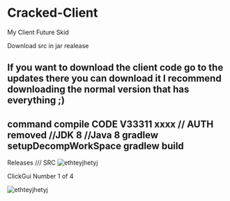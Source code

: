 # Cracked-Client
My Client Future Skid

Download src in jar realease

If you want to download the client code go to the updates there you can download 
it I recommend downloading the normal version that has everything ;)
----------------------------------------------------------------------------
command compile
 CODE V33311 xxxx // AUTH removed
//JDK 8 //Java 8
gradlew setupDecompWorkSpace
gradlew build 
----------------------------------------------------------------------------
Releases /// SRC 
![ethteyjhetyj](https://github.com/XG2025-Akaishin/Cracked-Client/releases)

ClickGui Number 1 of 4

![ethteyjhetyj](https://github.com/XG2025-Akaishin/Cracked-Client/assets/147282682/719e23b5-e97d-4708-82e1-7740e227990c)
